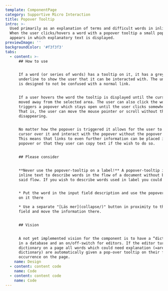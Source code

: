 ```yaml
---
template: ComponentPage
category: Supportive Micro Interaction
title: Popover Tooltip
intro: >-
  Used primarily as an explanation of terms and difficult words in inline text.
  When the user clicks/hovers a word with a popover tooltip a small popover
  appears in which explanatory text is displayed.
previewImage: ''
backgroundColor: '#f3f3f3'
tabs:
  - content: >-
      ## How to use


      If a word (or series of words) has a tooltip on it, it has a grey dotted
      underline to show the user that it can be interacted with. The underline
      is designed to not be confused with a normal link.


      If a user hovers the word the tooltip is displayed until the cursor is
      moved away from the selected area. The user can also click the word which
      triggers a popover which stays open until the user clicks somewhere else.
      That is, the user can move the mouse pointer or scroll without the popover
      disappearing.


      No matter how the popover is triggered it allows for the user to move the
      cursor over it and interact with the popover without the popover closing.
      This means that links to even further information can be placed in the
      popover or that they user can copy text if the wish to do so.


      ## Please consider


      **Never use the popover-tooltip on a label!** A popover-tooltip is used on
      inline text to describe words in the flow of a document without breaking
      said flow. If you wish to describe words used in label you could either


      * Put the word in the input field description and use the popover-tooltip
      on it there

      * Use a separate "[Läs mer](collapse/)" button in proximity to the input
      field and move the information there.


      ## Vision


      A not yet implemented vision for the component is to have a “dictionary”
      in a database and an on/off-switch for editors. If the editor turns on the
      dictionary on a page all words which could need explanation (=are in the
      dictionary) are automatically given a pop-over tooltip on their first
      occurrence on the page.
    name: Design
  - content: content code
    name: Code
  - content: content code
    name: Code
---
```


